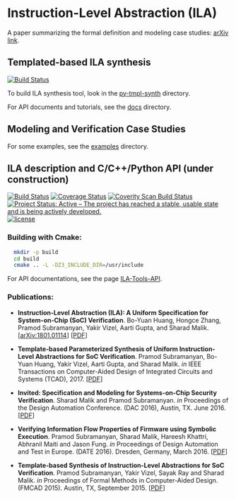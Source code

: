 # Instruction-Level Abstraction (ILA)

A paper summarizing the formal definition and modeling case studies: [arXiv link](https://arxiv.org/abs/1801.01114).


## Templated-based ILA synthesis

[![Build Status](https://semaphoreci.com/api/v1/bo-yuan-huang/ila/branches/master/shields_badge.svg)](https://semaphoreci.com/bo-yuan-huang/ila)

To build ILA synthesis tool, look in the [py-tmpl-synth](https://github.com/Bo-Yuan-Huang/ILA-Tools/tree/master/py-tmpl-synth) directory.

For API documents and tutorials, see the [docs](https://github.com/Bo-Yuan-Huang/ILA-Tools/tree/master/docs) directory.

## Modeling and Verification Case Studies

For some examples, see the [examples](https://github.com/Bo-Yuan-Huang/ILA-Tools/tree/master/examples) directory.

## ILA description and C/C++/Python API (under construction)

[![Build Status](https://travis-ci.org/Bo-Yuan-Huang/ILA-Tools.svg?branch=master)](https://travis-ci.org/Bo-Yuan-Huang/ILA-Tools)
[![Coverage Status](https://coveralls.io/repos/github/Bo-Yuan-Huang/ILA-Tools/badge.svg?branch=master)](https://coveralls.io/github/Bo-Yuan-Huang/ILA-Tools?branch=master)
[![Coverity Scan Build Status](https://img.shields.io/coverity/scan/14490.svg)](https://scan.coverity.com/projects/bo-yuan-huang-ila-tools)
[![Project Status: Active – The project has reached a stable, usable state and is being actively developed.](http://www.repostatus.org/badges/latest/active.svg)](http://www.repostatus.org/#active)
[![license](https://img.shields.io/github/license/mashape/apistatus.svg)](https://github.com/Bo-Yuan-Huang/ILA-Tools/blob/master/LICENSE)

### Building with Cmake:
```bash
  mkdir -p build
  cd build
  cmake .. -L -DZ3_INCLUDE_DIR=/usr/include 
```

For API documentations, see the page [ILA-Tools-API](https://rawgit.com/Bo-Yuan-Huang/ILA-Tools/master/docs/html/namespaceila.html).


### Publications:

* __Instruction-Level Abstraction (ILA): A Uniform Specification for System-on-Chip (SoC) Verification__.
  Bo-Yuan Huang, Hongce Zhang, Pramod Subramanyan, Yakir Vizel, Aarti Gupta, and Sharad Malik.
  [[arXiv:1801.01114](https://arxiv.org/abs/1801.01114)]
  [[PDF](https://arxiv.org/pdf/1801.01114.pdf)]

* __Template-based Parameterized Synthesis of Uniform Instruction-Level Abstractions for SoC Verification__.
  Pramod Subramanyan, Bo-Yuan Huang, Yakir Vizel, Aarti Gupta, and Sharad Malik.
  *in* IEEE Transactions on Computer-Aided Design of Integrated Circuits and Systems (TCAD), 2017.
  [[PDF](https://github.com/Bo-Yuan-Huang/ILA-Tools/blob/master/docs/publications/Template-based%20Parameterized%20Synthesis%20of%20Uniform%20Instruction-Level%20Abstractions%20for%20SoC%20Verification.pdf)]

* __Invited: Specification and Modeling for Systems-on-Chip Security Verification__. 
  Sharad Malik and Pramod Subramanyan. 
  *in* Proceedings of the Design Automation Conference. (DAC 2016), Austin, TX. June 2016. 
  [[PDF](https://github.com/Bo-Yuan-Huang/ILA-Tools/blob/master/docs/publications/Invited_Specification_and_Modeling_for_Systems_on_Chip_Security_Verification.pdf)] 

* __Verifying Information Flow Properties of Firmware using Symbolic Execution__. 
  Pramod Subramanyan, Sharad Malik, Hareesh Khattri, Abhranil Maiti and Jason Fung.
  *in* Proceedings of Design Automation and Test in Europe. (DATE 2016). Dresden, Germany, March 2016.
  [[PDF](https://github.com/Bo-Yuan-Huang/ILA-Tools/blob/master/docs/publications/Verifying_Information_Flow_Properties_of_Firmware_using_Symbolic_Execution.pdf)]

* __Template-based Synthesis of Instruction-Level Abstractions for SoC Verification__. 
  Pramod Subramanyan, Yakir Vizel, Sayak Ray and Sharad Malik. 
  *in* Proceedings of Formal Methods in Computer-Aided Design. (FMCAD 2015). Austin, TX, September 2015.
  [[PDF](https://github.com/Bo-Yuan-Huang/ILA-Tools/blob/master/docs/publications/Template_based_Instruction_Level_Abstraction_for_SoC_Verification.pdf)]
